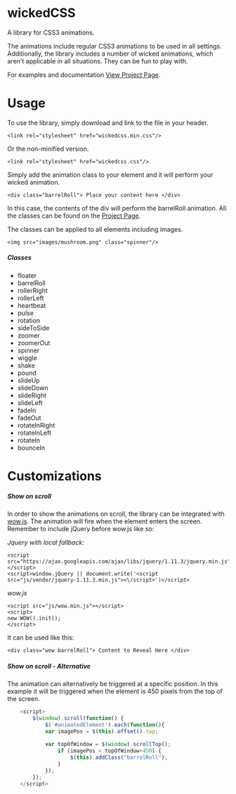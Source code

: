 # wickedCSS
A library for CSS3 animations.

The animations include regular CSS3 animations to be used in all settings. 
Additionally, the library includes a number of wicked animations, which aren't applicable in all situations.
They can be fun to play with.

For examples and documentation [View Project Page](http://kristofferandreasen.github.io/wickedCSS/).

# Usage

To use the library, simply download and link to the file in your header.

    <link rel="stylesheet" href="wickedcss.min.css"/>
    
Or the non-minified version.

    <link rel="stylesheet" href="wickedcss.css"/>
    
Simply add the animation class to your element and it will perform your wicked animation.

    <div class="barrelRoll"> Place your content here </div>
    
In this case, the contents of the div will perform the barrelRoll animation. All the classes can be found on the [Project Page](http://kristofferandreasen.github.io/wickedCSS/).

The classes can be applied to all elements including images.

    <img src="images/mushroom.png" class="spinner"/>

##### Classes

- floater
- barrelRoll
- rollerRight
- rollerLeft
- heartbeat
- pulse
- rotation
- sideToSide
- zoomer
- zoomerOut
- spinner
- wiggle
- shake
- pound
- slideUp
- slideDown
- slideRight
- slideLeft
- fadeIn
- fadeOut
- rotateInRight
- rotateInLeft
- rotateIn
- bounceIn

# Customizations

##### Show on scroll
In order to show the animations on scroll, the library can be integrated with [wow.js](http://mynameismatthieu.com/WOW/).
The animation will fire when the element enters the screen. Remember to include jQuery before wow.js like so:
    
*Jquery with local fallback:*

    <script src="https://ajax.googleapis.com/ajax/libs/jquery/1.11.3/jquery.min.js"></script>
    <script>window.jQuery || document.write('<script src="js/vendor/jquery-1.11.3.min.js"><\/script>')</script>
    
*wow.js*  

    <script src="js/wow.min.js"></script>
    <script>
    new WOW().init();
    </script>

It can be used like this:

    <div class="wow barrelRoll"> Content to Reveal Here </div>
    
##### Show on scroll - Alternative
The animation can alternatively be triggered at a specific position. In this example it will be triggered when the element is 450 pixels from the top of the screen.

```javascript
    <script>
    	$(window).scroll(function() {
    		$('#animatedElement').each(function(){
    		var imagePos = $(this).offset().top;
    
    		var topOfWindow = $(window).scrollTop();
    			if (imagePos < topOfWindow+450) {
    				$(this).addClass("barrelRoll");
    			}
    		});
    	});
    </script>
```